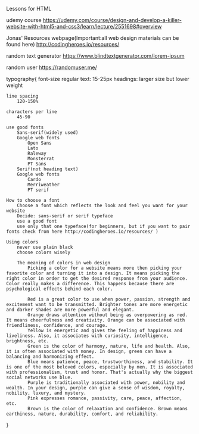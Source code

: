 Lessons for HTML

udemy course
https://udemy.com/course/design-and-develop-a-killer-website-with-html5-and-css3/learn/lecture/2551698#overview

Jonas' Resources webpage(Important:all web design materials can be found here)
http://codingheroes.io/resources/

random text generator
https://www.blindtextgenerator.com/lorem-ipsum

random user
https://randomuser.me/

typography{
	font-size 
		regular text: 15-25px
		headings: larger size but lower weight

	line spacing
		120-150%

	characters per line
		45-90

	use good fonts
		Sans-serif(widely used)
		Google web fonts
			Open Sans
			Lato
			Raleway
			Monsterrat
			PT Sans
		Serif(not heading text)
		Google web fonts
			Cardo
			Merriweather
			PT serif

	How to choose a font
		Choose a font which reflects the look and feel you want for your website
		Decide: sans-serif or serif typeface
		use a good font
		use only that one typeface(for beginners, but if you want to pair fonts check from here http://codingheroes.io/resources/ )

	Using colors
		never use plain black
		choose colors wisely

		The meaning of colors in web design
			Picking a color for a website means more then picking your favorite color and turning it into a design. It means picking the right color in order to get the desired response from your audience. Color really makes a difference. This happens because there are psychological effects behind each color.

			Red is a great color to use when power, passion, strength and excitement want to be transmitted. Brighter tones are more energetic and darker shades are more powerful and elegant.
			Orange draws attention without being as overpowering as red. It means cheerfulness and creativity. Orange can be associated with friendliness, confidence, and courage.
			Yellow is energetic and gives the feeling of happiness and liveliness. Also, it associates with curiosity, intelligence, brightness, etc.
			Green is the color of harmony, nature, life and health. Also, it is often associated with money. In design, green can have a balancing and harmonizing effect.
			Blue means patience, peace, trustworthiness, and stability. It is one of the most beloved colors, especially by men. It is associated with professionalism, trust and honor. That's actually why the biggest social networks use blue.
			Purple is traditionally associated with power, nobility and wealth. In your design, purple can give a sense of wisdom, royalty, nobility, luxury, and mystery.
			Pink expresses romance, passivity, care, peace, affection, etc.
			Brown is the color of relaxation and confidence. Brown means earthiness, nature, durability, comfort, and reliability.

}